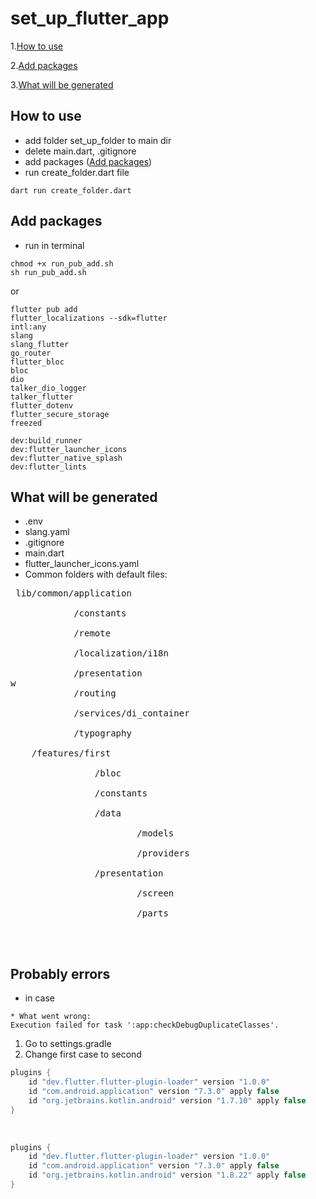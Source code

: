 # set_up_flutter_app
1.[How to use](#how-to-use)
<br>

2.[Add packages](#add-packages)
<br>

3.[What will be generated](#what-will-be-generated)


## How to use
- add folder set_up_folder to main dir
- delete main.dart, .gitignore
- add packages ([Add packages](#add-packages))
- run create_folder.dart file
```
dart run create_folder.dart
```

## Add packages
- run in terminal
```
chmod +x run_pub_add.sh
sh run_pub_add.sh
```
or 

```
flutter pub add 
flutter_localizations --sdk=flutter
intl:any
slang 
slang_flutter 
go_router 
flutter_bloc 
bloc 
dio 
talker_dio_logger 
talker_flutter 
flutter_dotenv 
flutter_secure_storage 
freezed

dev:build_runner 
dev:flutter_launcher_icons
dev:flutter_native_splash
dev:flutter_lints 
```

## What will be generated
- .env
- slang.yaml
- .gitignore
- main.dart
- flutter_launcher_icons.yaml
- Common folders with default files:
<pre>
 lib/common/application<br>
            /constants<br>
            /remote<br>
            /localization/i18n<br>
            /presentation<br>w
            /routing<br>
            /services/di_container<br>
            /typography<br>
    /features/first<br>
                /bloc<br>
                /constants<br>
                /data<br>
                        /models<br>
                        /providers<br>
                /presentation<br>
                        /screen<br>
                        /parts<br>
</pre>
<br>

## Probably errors
- in case
```
* What went wrong:
Execution failed for task ':app:checkDebugDuplicateClasses'.
```
1. Go to settings.gradle
2. Change first case to second

```Groovy
plugins {
    id "dev.flutter.flutter-plugin-loader" version "1.0.0"
    id "com.android.application" version "7.3.0" apply false
    id "org.jetbrains.kotlin.android" version "1.7.10" apply false
}
```
<br>

``` Groovy
plugins {
    id "dev.flutter.flutter-plugin-loader" version "1.0.0"
    id "com.android.application" version "7.3.0" apply false
    id "org.jetbrains.kotlin.android" version "1.8.22" apply false
}
```